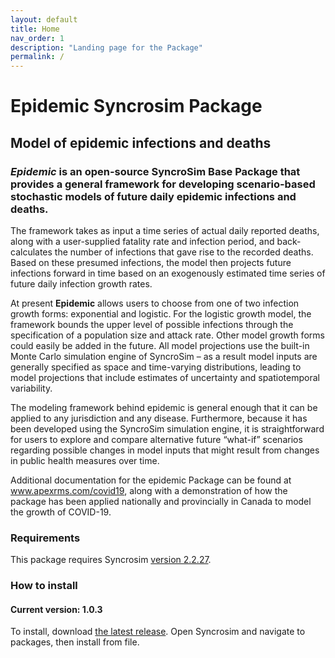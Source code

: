 ```yaml
---
layout: default
title: Home
nav_order: 1
description: "Landing page for the Package"
permalink: /
---
```


# **Epidemic** Syncrosim Package
## Model of epidemic infections and deaths
### *Epidemic* is an open-source SyncroSim Base Package that provides a general framework for developing scenario-based stochastic models of future daily epidemic infections and deaths.

The framework takes as input a time series of actual daily reported deaths, along with a user-supplied fatality rate and infection period, and back-calculates the number of infections that gave rise to the recorded deaths. Based on these presumed infections, the model then projects future infections forward in time based on an exogenously estimated time series of future daily infection growth rates.

At present **Epidemic** allows users to choose from one of two infection growth forms: exponential and logistic. For the logistic growth model, the framework bounds the upper level of possible infections through the specification of a population size and attack rate. Other model growth forms could easily be added in the future. All model projections use the built-in Monte Carlo simulation engine of SyncroSim – as a result model inputs are generally specified as space and time-varying distributions, leading to model projections that include estimates of uncertainty and spatiotemporal variability.

The modeling framework behind epidemic is general enough that it can be applied to any jurisdiction and any disease. Furthermore, because it has been developed using the SyncroSim simulation engine, it is straightforward for users to explore and compare alternative future “what-if” scenarios regarding possible changes in model inputs that might result from changes in public health measures over time.

Additional documentation for the epidemic Package can be found at www.apexrms.com/covid19, along with a demonstration of how the package has been applied nationally and provincially in Canada to model the growth of COVID-19.

### Requirements

This package requires Syncrosim [version 2.2.27](https://syncrosim.com/download/).

### How to install
#### Current version: 1.0.3

To install, download [the latest release](https://github.com/ApexRMS/epidemic/releases/tag/1.0.3). Open Syncrosim and navigate to packages, then install from file.
